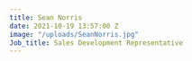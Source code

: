 ```yaml
---
title: Sean Norris
date: 2021-10-19 13:57:00 Z
image: "/uploads/SeanNorris.jpg"
Job_title: Sales Development Representative
---
```



